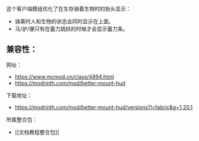 这个客户端模组优化了在生存骑着生物时的抬头显示：
- 骑乘时人和生物的状态会同时显示在上面。
- 马/驴/骡只有在蓄力跳跃的时候才会显示蓄力条。

兼容性：
- 

网址：
- https://www.mcmod.cn/class/4894.html
- https://modrinth.com/mod/better-mount-hud

下载地址：
- https://modrinth.com/mod/better-mount-hud/versions?l=fabric&g=1.20.1

所属整合包：
- [[文档教程整合包]]